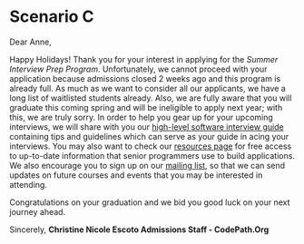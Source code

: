 # Scenario C

Dear Anne, 

Happy Holidays!
Thank you for your interest in applying for the *Summer Interview Prep Program*. Unfortunately, we cannot proceed with your application because admissions closed 2 weeks ago and this program is already full. As much as we want to consider all our applicants, we have a long list of waitlisted students already. Also, we are fully aware that you will graduate this coming spring and will be ineligible to apply next year; with this, we are truly sorry. In order to help you gear up for your upcoming interviews, we will share with you our [high-level software interview guide](https://hackmd.io/@nesquena/HJN9k17sm?type=view) containing tips and guidelines which can serve as your guide in acing your interviews. You may also want to check our [resources page](https://www.codepath.org/dev-resources) for free access to up-to-date information that senior programmers use to build applications. We also encourage you to sign up on our [mailing list](https://www.codepath.org/contact), so that we can send updates on future courses and events that you may be interested in attending. 

Congratulations on your graduation and we bid you good luck on your next journey ahead. 

Sincerely,
**Christine Nicole Escoto
Admissions Staff - CodePath.Org**
